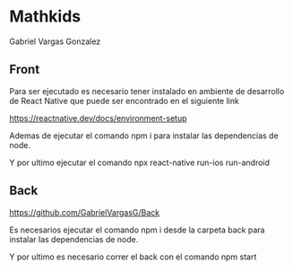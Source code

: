 # Mathkids
Gabriel Vargas Gonzalez

## Front
 
Para ser ejecutado es necesario tener instalado en ambiente de desarrollo de React Native que puede ser encontrado en el siguiente link

https://reactnative.dev/docs/environment-setup

Ademas de ejecutar el comando npm i para instalar las dependencias de node.

Y por ultimo ejecutar el comando npx react-native run-ios
                                                  run-android

## Back

https://github.com/GabrielVargasG/Back

Es necesarios ejecutar el comando npm i desde la carpeta back para instalar las dependencias de node.

Y por ultimo es necesario correr el back con el comando npm start
